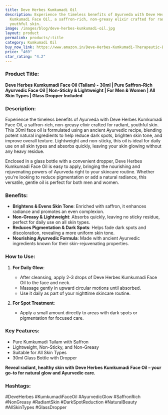 ```yaml
---
title: Deve Herbes Kumkumadi Oil
description: Experience the timeless benefits of Ayurveda with Deve Herbes
  Kumkumadi Face Oil, a saffron-rich, non-greasy elixir crafted for radiant,
  youthful skin.
image: /images/blog/deve-herbes-kumkumadi-oil.jpg
layout: product
permalink: products/:title
category: Kumkumadi Oil
buy_now_link: https://www.amazon.in/Deve-Herbes-Kumkumadi-Therapeutic-Blemishes/dp/B07RY8VLYR/ref=sr_1_26?crid=18A5C0Q4K6NJM&tag=m0150-21
price: "469"
star_rating: "4.2"
---
```

### Product Title:
**Deve Herbes Kumkumadi Face Oil (Tailam) - 30ml | Pure Saffron-Rich Ayurvedic Face Oil | Non-Sticky & Lightweight | For Men & Women | All Skin Types | Glass Dropper Included**

### Description:
Experience the timeless benefits of Ayurveda with Deve Herbes Kumkumadi Face Oil, a saffron-rich, non-greasy elixir crafted for radiant, youthful skin. This 30ml face oil is formulated using an ancient Ayurvedic recipe, blending potent natural ingredients to help reduce dark spots, brighten skin tone, and improve overall texture. Lightweight and non-sticky, this oil is ideal for daily use on all skin types and absorbs quickly, leaving your skin glowing without any heavy residue.

Enclosed in a glass bottle with a convenient dropper, Deve Herbes Kumkumadi Face Oil is easy to apply, bringing the nourishing and rejuvenating powers of Ayurveda right to your skincare routine. Whether you're looking to reduce pigmentation or add a natural radiance, this versatile, gentle oil is perfect for both men and women.

### Benefits:
- **Brightens & Evens Skin Tone**: Enriched with saffron, it enhances radiance and promotes an even complexion.
- **Non-Greasy & Lightweight**: Absorbs quickly, leaving no sticky residue, perfect for daily use on all skin types.
- **Reduces Pigmentation & Dark Spots**: Helps fade dark spots and discoloration, revealing a more uniform skin tone.
- **Nourishing Ayurvedic Formula**: Made with ancient Ayurvedic ingredients known for their skin-rejuvenating properties.

### How to Use:
1. **For Daily Glow**:
   - After cleansing, apply 2-3 drops of Deve Herbes Kumkumadi Face Oil to the face and neck.
   - Massage gently in upward circular motions until absorbed.
   - Use it daily as part of your nighttime skincare routine.

2. **For Spot Treatment**:
   - Apply a small amount directly to areas with dark spots or pigmentation for focused care.

### Key Features:
- Pure Kumkumadi Tailam with Saffron
- Lightweight, Non-Sticky, and Non-Greasy
- Suitable for All Skin Types
- 30ml Glass Bottle with Dropper

**Reveal radiant, healthy skin with Deve Herbes Kumkumadi Face Oil – your go-to for natural glow and Ayurvedic care.**

### Hashtags:
#DeveHerbes #KumkumadiFaceOil #AyurvedicGlow #SaffronRich #NonGreasy #RadiantSkin #DarkSpotReduction #NaturalBeauty #AllSkinTypes #GlassDropper
